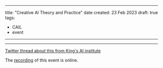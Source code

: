 
---
title: "Creative AI Theory and Practice"
date created: 23 Feb 2023
draft: true
tags:
- CAIL
- event
---
---

 [Twitter thread about this from King's AI institute](https://twitter.com/aiatkings/status/1628419338200809472?s=20) 

The [recording](https://youtu.be/xuZsf3ZX7k8) of this event is online.